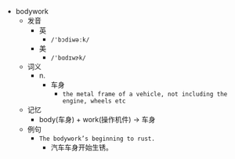 - bodywork
  - 发音
    - 英
      - `/'bɔdiwəːk/`
    - 美
      - `/'bɑdɪwɝk/`
  - 词义
    - n.
      - 车身
        - `the metal frame of a vehicle, not including the engine, wheels etc`
  - 记忆
    - body(车身) + work(操作机件) → 车身
  - 例句
    - `The bodywork’s beginning to rust.`
      - 汽车车身开始生锈。

